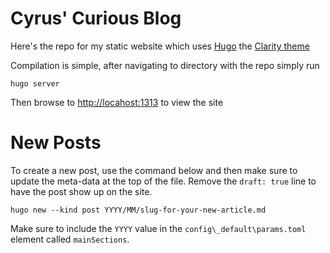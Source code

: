 # Cyrus' Curious Blog

Here's the repo for my static website which uses [Hugo](https://gohugo.io/) the [Clarity theme](https://themes.gohugo.io/themes/hugo-clarity/) 

Compilation is simple, after navigating to directory with the repo simply run
```
hugo server
```

Then browse to [http://locahost:1313](http://localhost:1313) to view the site

# New Posts
To create a new post, use the command below and then make sure to update the meta-data at the top of the file.  Remove the `draft: true` line to have the 
post show up on the site.

```
hugo new --kind post YYYY/MM/slug-for-your-new-article.md
```
Make sure to include the `YYYY` value in the `config\_default\params.toml` element called `mainSections`.